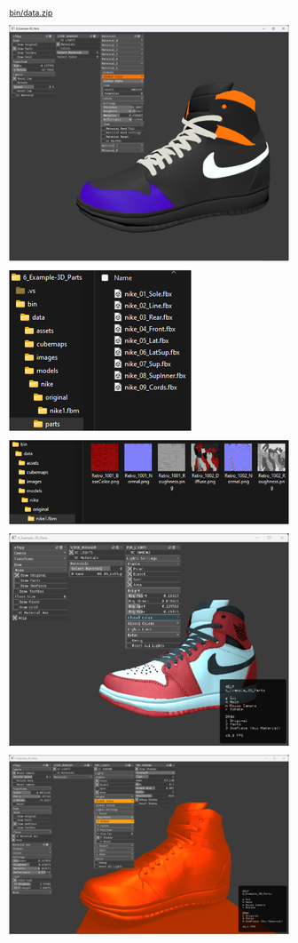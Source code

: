 [bin/data.zip](https://mega.nz/file/VPMBEBTJ#Cgi-u72GdJOMel7xCli2-SmU7aU0b0TtOijyuXIDKdc)

![](Capture.PNG)

![](CaptureData.PNG)

![](CaptureData2.PNG)

![](CaptureData3.PNG)

![](CaptureData4.PNG)